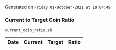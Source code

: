 Generated on `Friday 01-October-2021 at 10:04:49`

### Current to Target Coin Ratio
`current_coin_ratio.sh`

Date|Current|Target|Ratio
---|---|---|---
